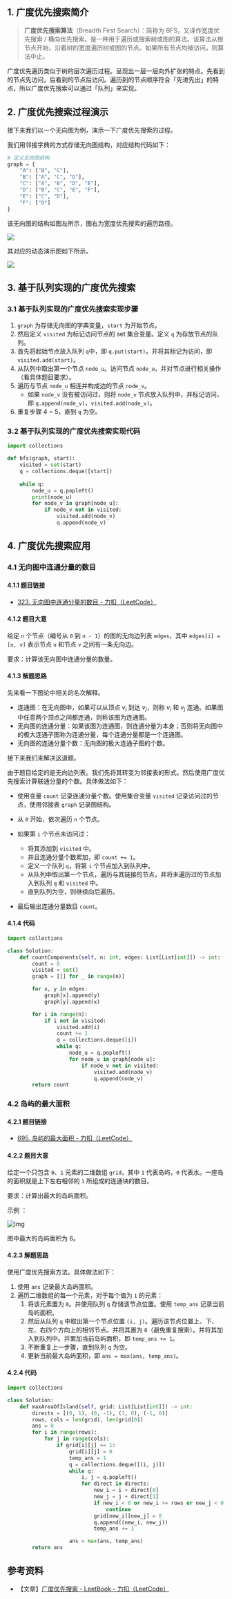 

## 1. 广度优先搜索简介

> **广度优先搜索算法**（Breadth First Search）：简称为 BFS，又译作宽度优先搜索 / 横向优先搜索。是一种用于遍历或搜索树或图的算法。该算法从根节点开始，沿着树的宽度遍历树或图的节点。如果所有节点均被访问，则算法中止。

广度优先遍历类似于树的层次遍历过程。呈现出一层一层向外扩张的特点。先看到的节点先访问，后看到的节点后访问。遍历到的节点顺序符合「先进先出」的特点，所以广度优先搜索可以通过「队列」来实现。

## 2. 广度优先搜索过程演示

接下来我们以一个无向图为例，演示一下广度优先搜索的过程。

我们用邻接字典的方式存储无向图结构，对应结构代码如下：

```Python
# 定义无向图结构
graph = {
    "A": ["B", "C"],
    "B": ["A", "C", "D"],
    "C": ["A", "B", "D", "E"],
    "D": ["B", "C", "E", "F"],
    "E": ["C", "D"],
    "F": ["D"]
}
```

该无向图的结构如图左所示，图右为宽度优先搜索的遍历路径。

![](https://qcdn.itcharge.cn/images/20220105135253.png)

其对应的动态演示图如下所示。

![](https://qcdn.itcharge.cn/images/20220105175535.gif)

## 3. 基于队列实现的广度优先搜索

### 3.1 基于队列实现的广度优先搜索实现步骤

1. `graph` 为存储无向图的字典变量，`start` 为开始节点。
1. 然后定义 `visited` 为标记访问节点的 set 集合变量。定义 `q` 为存放节点的队列。
1. 首先将起始节点放入队列 `q`中，即 `q.put(start)`。并将其标记为访问，即 `visited.add(start)`。
4. 从队列中取出第一个节点 `node_u`。访问节点 `node_u`，并对节点进行相关操作（看具体题目要求）。
2. 遍历与节点 `node_u` 相连并构成边的节点 `node_v`。
   - 如果 `node_v` 没有被访问过，则将 `node_v` 节点放入队列中，并标记访问，即 `q.append(node_v)`，`visited.add(node_v)`。
6. 重复步骤 4 ~ 5，直到 `q` 为空。

### 3.2 基于队列实现的广度优先搜索实现代码

```Python
import collections

def bfs(graph, start):
    visited = set(start)
    q = collections.deque([start])
    
    while q:
        node_u = q.popleft()
        print(node_u)
        for node_v in graph[node_u]:
            if node_v not in visited:
                visited.add(node_v)
                q.append(node_v)
```

## 4. 广度优先搜索应用

### 4.1 无向图中连通分量的数目

#### 4.1.1 题目链接

- [323. 无向图中连通分量的数目 - 力扣（LeetCode）](https://leetcode-cn.com/problems/number-of-connected-components-in-an-undirected-graph/)

#### 4.1.2 题目大意

给定 `n` 个节点（编号从 `0` 到 `n - 1`）的图的无向边列表 `edges`，其中 `edges[i] = [u, v]` 表示节点 `u` 和节点 `v` 之间有一条无向边。

要求：计算该无向图中连通分量的数量。

#### 4.1.3 解题思路

先来看一下图论中相关的名次解释。

- 连通图：在无向图中，如果可以从顶点 $v_i$ 到达 $v_j$，则称 $v_i$ 和 $v_j$ 连通。如果图中任意两个顶点之间都连通，则称该图为连通图。
- 无向图的连通分量：如果该图为连通图，则连通分量为本身；否则将无向图中的极大连通子图称为连通分量，每个连通分量都是一个连通图。
- 无向图的连通分量个数：无向图的极大连通子图的个数。

接下来我们来解决这道题。

由于题目给定的是无向边列表。我们先将其转变为邻接表的形式。然后使用广度优先搜索计算联通分量的个数。具体做法如下：

- 使用变量 `count` 记录连通分量个数。使用集合变量 `visited` 记录访问过的节点，使用邻接表 `graph` 记录图结构。
- 从 `0` 开始，依次遍历 `n` 个节点。
- 如果第 `i` 个节点未访问过：
  - 将其添加到 `visited` 中。
  - 并且连通分量个数累加，即 `count += 1`。
  - 定义一个队列 `q`，将第 `i` 个节点加入到队列中。
  - 从队列中取出第一个节点，遍历与其链接的节点，并将未遍历过的节点加入到队列 `q` 和 `visited` 中。
  - 直到队列为空，则继续向后遍历。

- 最后输出连通分量数目 `count`。

#### 4.1.4 代码

```Python
import collections

class Solution:
    def countComponents(self, n: int, edges: List[List[int]]) -> int:
        count = 0
        visited = set()
        graph = [[] for _ in range(n)]

        for x, y in edges:
            graph[x].append(y)
            graph[y].append(x)

        for i in range(n):
            if i not in visited:
                visited.add(i)
                count += 1
                q = collections.deque([i])
                while q:
                    node_u = q.popleft()
                    for node_v in graph[node_u]:
                        if node_v not in visited:
                            visited.add(node_v)
                            q.append(node_v)
        return count
```

### 4.2 岛屿的最大面积

#### 4.2.1 题目链接

- [695. 岛屿的最大面积 - 力扣（LeetCode）](https://leetcode-cn.com/problems/max-area-of-island/)

#### 4.2.2 题目大意

给定一个只包含 `0`、`1` 元素的二维数组 `grid`，其中 `1` 代表岛屿，`0` 代表水。一座岛的面积就是上下左右相邻的 `1` 所组成的连通块的数目。

要求：计算出最大的岛屿面积。

示例 ：

![img](https://assets.leetcode.com/uploads/2021/05/01/maxarea1-grid.jpg)

图中最大的岛屿面积为 6。

#### 4.2.3 解题思路

使用广度优先搜索方法。具体做法如下：

1. 使用 `ans` 记录最大岛屿面积。
2. 遍历二维数组的每一个元素，对于每个值为 `1` 的元素：
   1. 将该元素置为 `0`。并使用队列  `q` 存储该节点位置。使用 `temp_ans` 记录当前岛屿面积。
   2. 然后从队列 `q` 中取出第一个节点位置 `(i, j)`。遍历该节点位置上、下、左、右四个方向上的相邻节点。并将其置为 `0`（避免重复搜索）。并将其加入到队列中。并累加当前岛屿面积，即 `temp_ans += 1`。
   3. 不断重复上一步骤，直到队列 `q` 为空。
   4. 更新当前最大岛屿面积，即 `ans = max(ans, temp_ans)`。

#### 4.2.4 代码

```Python
import collections

class Solution:
    def maxAreaOfIsland(self, grid: List[List[int]]) -> int:
        directs = [(0, 1), (0, -1), (1, 0), (-1, 0)]
        rows, cols = len(grid), len(grid[0])
        ans = 0
        for i in range(rows):
            for j in range(cols):
                if grid[i][j] == 1:
                    grid[i][j] = 0
                    temp_ans = 1
                    q = collections.deque([(i, j)])
                    while q:
                        i, j = q.popleft()
                        for direct in directs:
                            new_i = i + direct[0]
                            new_j = j + direct[1]
                            if new_i < 0 or new_i >= rows or new_j < 0 or new_j >= cols or grid[new_i][new_j] == 0:
                                continue
                            grid[new_i][new_j] = 0
                            q.append((new_i, new_j))
                            temp_ans += 1

                    ans = max(ans, temp_ans)
        return ans
```

## 参考资料

- 【文章】[广度优先搜索 - LeetBook - 力扣（LeetCode）](https://leetcode-cn.com/leetbook/read/bfs/e69rh1/)

